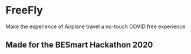 # FreeFly

Make the experience of Airplane travel a no-touch COVID free experience

## Made for the BESmart Hackathon 2020


